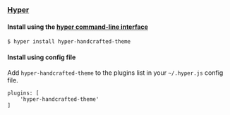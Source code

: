 ### [Hyper](https://hyper.is/)

#### Install using the [hyper command-line interface](https://hyper.is/)

    $ hyper install hyper-handcrafted-theme

#### Install using config file

Add `hyper-handcrafted-theme` to the plugins list in your `~/.hyper.js` config file.

    plugins: [
    	'hyper-handcrafted-theme'
    ]
